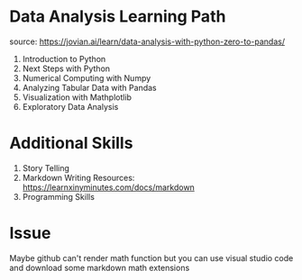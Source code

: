 # Data Analysis Learning Path
source: https://jovian.ai/learn/data-analysis-with-python-zero-to-pandas/

1. Introduction to Python
2. Next Steps with Python
3. Numerical Computing with Numpy
4. Analyzing Tabular Data with Pandas
5. Visualization with Mathplotlib
6. Exploratory Data Analysis

# Additional Skills
1. Story Telling
2. Markdown Writing
Resources: https://learnxinyminutes.com/docs/markdown
3. Programming Skills

# Issue
Maybe github can't render math function but you can use visual studio code and download some markdown math extensions
